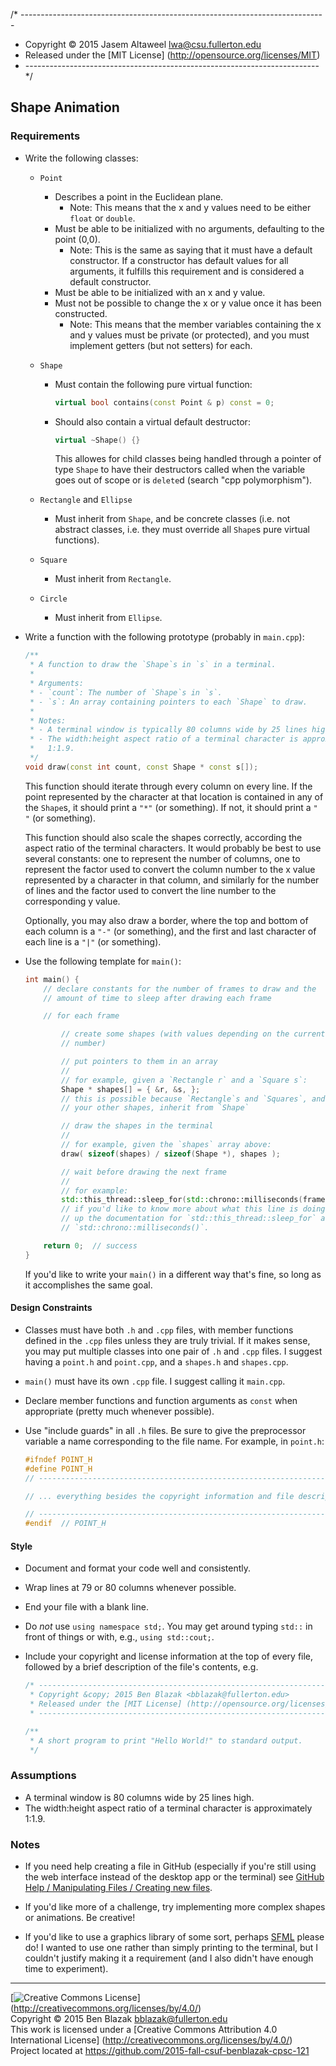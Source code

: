 /* ----------------------------------------------------------------------------
 * Copyright &copy; 2015 Jasem Altaweel <lwa@csu.fullerton.edu>
 * Released under the [MIT License] (http://opensource.org/licenses/MIT)
 * ------------------------------------------------------------------------- */


## Shape Animation

### Requirements

- Write the following classes:
    - `Point`
        - Describes a point in the Euclidean plane.
            - Note: This means that the x and y values need to be either
              `float` or `double`.
        - Must be able to be initialized with no arguments, defaulting to the
          point (0,0).
            - Note: This is the same as saying that it must have a default
              constructor.  If a constructor has default values for all
              arguments, it fulfills this requirement and is considered a
              default constructor.
        - Must be able to be initialized with an x and y value.
        - Must not be possible to change the x or y value once it has been
          constructed.
            - Note: This means that the member variables containing the x and y
              values must be private (or protected), and you must implement
              getters (but not setters) for each.

    - `Shape`
        - Must contain the following pure virtual function:

            ```c++
            virtual bool contains(const Point & p) const = 0;
            ```

        - Should also contain a virtual default destructor:

            ```c++
            virtual ~Shape() {}
            ```

          This allowes for child classes being handled through a pointer of
          type `Shape` to have their destructors called when the variable goes
          out of scope or is `delete`d (search "cpp polymorphism").

    - `Rectangle` and `Ellipse`
        - Must inherit from `Shape`, and be concrete classes (i.e. not abstract
          classes, i.e. they must override all `Shape`s pure virtual
          functions).

    - `Square`
        - Must inherit from `Rectangle`.

    - `Circle`
        - Must inherit from `Ellipse`.

- Write a function with the following prototype (probably in `main.cpp`):

    ```c++
    /**
     * A function to draw the `Shape`s in `s` in a terminal.
     *
     * Arguments:
     * - `count`: The number of `Shape`s in `s`.
     * - `s`: An array containing pointers to each `Shape` to draw.
     *
     * Notes:
     * - A terminal window is typically 80 columns wide by 25 lines high.
     * - The width:height aspect ratio of a terminal character is approximately
     *   1:1.9.
     */
    void draw(const int count, const Shape * const s[]);
    ```

  This function should iterate through every column on every line.  If the
  point represented by the character at that location is contained in any of
  the `Shape`s, it should print a `"*"` (or something).  If not, it should
  print a `" "` (or something).

  This function should also scale the shapes correctly, according the aspect
  ratio of the terminal characters.  It would probably be best to use several
  constants: one to represent the number of columns, one to represent the
  factor used to convert the column number to the x value represented by a
  character in that column, and similarly for the number of lines and the
  factor used to convert the line number to the corresponding y value.

  Optionally, you may also draw a border, where the top and bottom of each
  column is a `"-"` (or something), and the first and last character of each
  line is a `"|"` (or something).

- Use the following template for `main()`:

    ```c++
    int main() {
        // declare constants for the number of frames to draw and the
        // amount of time to sleep after drawing each frame

        // for each frame

            // create some shapes (with values depending on the current frame
            // number)

            // put pointers to them in an array
            //
            // for example, given a `Rectangle r` and a `Square s`:
            Shape * shapes[] = { &r, &s, };
            // this is possible because `Rectangle`s and `Squares`, and all
            // your other shapes, inherit from `Shape`

            // draw the shapes in the terminal
            //
            // for example, given the `shapes` array above:
            draw( sizeof(shapes) / sizeof(Shape *), shapes );

            // wait before drawing the next frame
            //
            // for example:
            std::this_thread::sleep_for(std::chrono::milliseconds(frameSleep));
            // if you'd like to know more about what this line is doing, look
            // up the documentation for `std::this_thread::sleep_for` and
            // `std::chrono::milliseconds()`.

        return 0;  // success
    }
    ```

  If you'd like to write your `main()` in a different way that's fine, so long
  as it accomplishes the same goal.


#### Design Constraints

- Classes must have both `.h` and `.cpp` files, with member functions defined
  in the `.cpp` files unless they are truly trivial.  If it makes sense, you
  may put multiple classes into one pair of `.h` and `.cpp` files.  I suggest
  having a `point.h` and `point.cpp`, and a `shapes.h` and `shapes.cpp`.

- `main()` must have its own `.cpp` file.  I suggest calling it `main.cpp`.

- Declare member functions and function arguments as `const` when appropriate
  (pretty much whenever possible).

- Use "include guards" in all `.h` files.  Be sure to give the preprocessor
  variable a name corresponding to the file name.  For example, in `point.h`:

    ```c++
    #ifndef POINT_H
    #define POINT_H
    // ----------------------------------------------------------------------------

    // ... everything besides the copyright information and file description

    // ----------------------------------------------------------------------------
    #endif  // POINT_H
    ```

#### Style

- Document and format your code well and consistently.
- Wrap lines at 79 or 80 columns whenever possible.
- End your file with a blank line.
- Do *not* use `using namespace std;`.  You may get around typing `std::` in
  front of things or with, e.g., `using std::cout;`.
- Include your copyright and license information at the top of every file,
  followed by a brief description of the file's contents, e.g.

    ```c++
    /* ----------------------------------------------------------------------------
     * Copyright &copy; 2015 Ben Blazak <bblazak@fullerton.edu>
     * Released under the [MIT License] (http://opensource.org/licenses/MIT)
     * ------------------------------------------------------------------------- */

    /**
     * A short program to print "Hello World!" to standard output.
     */
    ```


### Assumptions

- A terminal window is 80 columns wide by 25 lines high.
- The width:height aspect ratio of a terminal character is approximately 1:1.9.


### Notes

- If you need help creating a file in GitHub (especially if you're still using
  the web interface instead of the desktop app or the terminal) see [GitHub
  Help / Manipulating Files / Creating new
  files](https://help.github.com/articles/creating-new-files/).

- If you'd like more of a challenge, try implementing more complex shapes or
  animations.  Be creative!

- If you'd like to use a graphics library of some sort, perhaps
  [SFML](http://www.sfml-dev.org) please do!  I wanted to use one rather than
  simply printing to the terminal, but I couldn't justify making it a
  requirement (and I also didn't have enough time to experiment).


-------------------------------------------------------------------------------
[![Creative Commons License](https://i.creativecommons.org/l/by/4.0/88x31.png)]
(http://creativecommons.org/licenses/by/4.0/)  
Copyright &copy; 2015 Ben Blazak <bblazak@fullerton.edu>  
This work is licensed under a [Creative Commons Attribution 4.0 International
License] (http://creativecommons.org/licenses/by/4.0/)  
Project located at <https://github.com/2015-fall-csuf-benblazak-cpsc-121>

